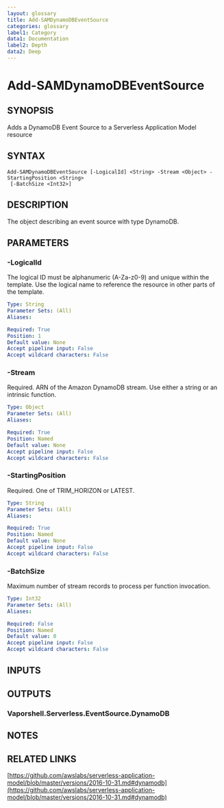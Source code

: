 ```yaml
---
layout: glossary
title: Add-SAMDynamoDBEventSource
categories: glossary
label1: Category
data1: Documentation
label2: Depth
data2: Deep
---
```


# Add-SAMDynamoDBEventSource

## SYNOPSIS
Adds a DynamoDB Event Source to a Serverless Application Model resource

## SYNTAX

```
Add-SAMDynamoDBEventSource [-LogicalId] <String> -Stream <Object> -StartingPosition <String>
 [-BatchSize <Int32>]
```

## DESCRIPTION
The object describing an event source with type DynamoDB.

## PARAMETERS

### -LogicalId
The logical ID must be alphanumeric (A-Za-z0-9) and unique within the template.
Use the logical name to reference the resource in other parts of the template.

```yaml
Type: String
Parameter Sets: (All)
Aliases: 

Required: True
Position: 1
Default value: None
Accept pipeline input: False
Accept wildcard characters: False
```

### -Stream
Required.
ARN of the Amazon DynamoDB stream.
Use either a string or an intrinsic function.

```yaml
Type: Object
Parameter Sets: (All)
Aliases: 

Required: True
Position: Named
Default value: None
Accept pipeline input: False
Accept wildcard characters: False
```

### -StartingPosition
Required.
One of TRIM_HORIZON or LATEST.

```yaml
Type: String
Parameter Sets: (All)
Aliases: 

Required: True
Position: Named
Default value: None
Accept pipeline input: False
Accept wildcard characters: False
```

### -BatchSize
Maximum number of stream records to process per function invocation.

```yaml
Type: Int32
Parameter Sets: (All)
Aliases: 

Required: False
Position: Named
Default value: 0
Accept pipeline input: False
Accept wildcard characters: False
```

## INPUTS

## OUTPUTS

### Vaporshell.Serverless.EventSource.DynamoDB

## NOTES

## RELATED LINKS

[https://github.com/awslabs/serverless-application-model/blob/master/versions/2016-10-31.md#dynamodb](https://github.com/awslabs/serverless-application-model/blob/master/versions/2016-10-31.md#dynamodb)

